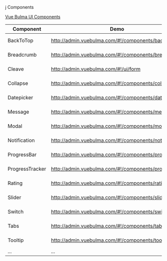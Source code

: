 j Components

[Vue Bulma UI Components](https://github.com/vue-bulma)

| Component | Demo | Source |  
| --- | --- | --- |  
| BackToTop | http://admin.vuebulma.com/#!/components/backtotop | https://github.com/vue-bulma/jump |  
| Breadcrumb | http://admin.vuebulma.com/#!/components/breadcrumb | https://github.com/vue-bulma/breadcrumb |  
| Cleave | http://admin.vuebulma.com/#!/ui/form | https://github.com/vue-bulma/cleave |  
| Collapse | http://admin.vuebulma.com/#!/components/collapse | https://github.com/vue-bulma/collapse |  
| Datepicker | http://admin.vuebulma.com/#!/components/datepicker | https://github.com/vue-bulma/datepicker |  
| Message | http://admin.vuebulma.com/#!/components/message | https://github.com/vue-bulma/message |  
| Modal | http://admin.vuebulma.com/#!/components/modal | https://github.com/vue-bulma/modal |  
| Notification | http://admin.vuebulma.com/#!/components/notification | https://github.com/vue-bulma/notification |  
| ProgressBar | http://admin.vuebulma.com/#!/components/progress | https://github.com/vue-bulma/progress-bar |  
| ProgressTracker | http://admin.vuebulma.com/#!/components/progress | https://github.com/vue-bulma/progress-tracker |  
| Rating | http://admin.vuebulma.com/#!/components/rating | https://github.com/vue-bulma/rating |  
| Slider | http://admin.vuebulma.com/#!/components/slider | https://github.com/vue-bulma/slider |  
| Switch | http://admin.vuebulma.com/#!/components/switch | https://github.com/vue-bulma/switch |  
| Tabs | http://admin.vuebulma.com/#!/components/tabs | https://github.com/vue-bulma/tabs |  
| Tooltip | http://admin.vuebulma.com/#!/components/tooltip | https://github.com/vue-bulma/tooltip |  
| ... | ... |  
